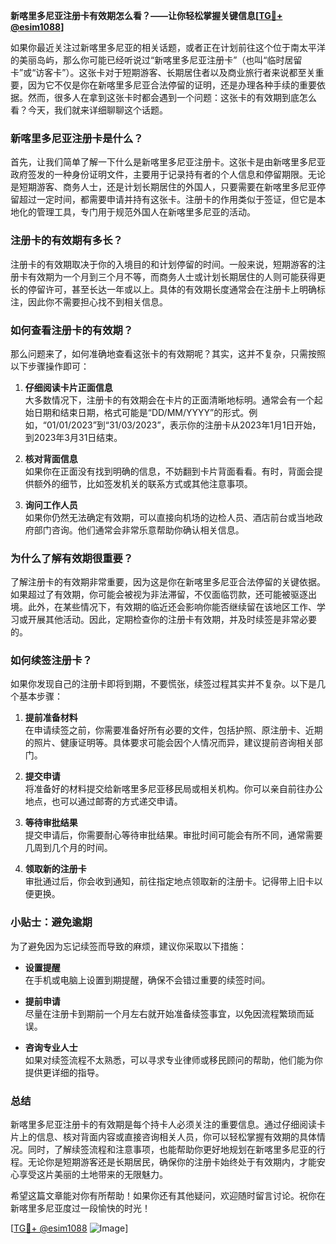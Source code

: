 **新喀里多尼亚注册卡有效期怎么看？——让你轻松掌握关键信息[[TG💪+ @esim1088](https://t.me/s/esim1088)]**

如果你最近关注过新喀里多尼亚的相关话题，或者正在计划前往这个位于南太平洋的美丽岛屿，那么你可能已经听说过“新喀里多尼亚注册卡”（也叫“临时居留卡”或“访客卡”）。这张卡对于短期游客、长期居住者以及商业旅行者来说都至关重要，因为它不仅是你在新喀里多尼亚合法停留的证明，还是办理各种手续的重要依据。然而，很多人在拿到这张卡时都会遇到一个问题：这张卡的有效期到底怎么看？今天，我们就来详细聊聊这个话题。

### 新喀里多尼亚注册卡是什么？

首先，让我们简单了解一下什么是新喀里多尼亚注册卡。这张卡是由新喀里多尼亚政府签发的一种身份证明文件，主要用于记录持有者的个人信息和停留期限。无论是短期游客、商务人士，还是计划长期居住的外国人，只要需要在新喀里多尼亚停留超过一定时间，都需要申请并持有这张卡。注册卡的作用类似于签证，但它是本地化的管理工具，专门用于规范外国人在新喀里多尼亚的活动。

### 注册卡的有效期有多长？

注册卡的有效期取决于你的入境目的和计划停留的时间。一般来说，短期游客的注册卡有效期为一个月到三个月不等，而商务人士或计划长期居住的人则可能获得更长的停留许可，甚至长达一年或以上。具体的有效期长度通常会在注册卡上明确标注，因此你不需要担心找不到相关信息。

### 如何查看注册卡的有效期？

那么问题来了，如何准确地查看这张卡的有效期呢？其实，这并不复杂，只需按照以下步骤操作即可：

1. **仔细阅读卡片正面信息**  
   大多数情况下，注册卡的有效期会在卡片的正面清晰地标明。通常会有一个起始日期和结束日期，格式可能是“DD/MM/YYYY”的形式。例如，“01/01/2023”到“31/03/2023”，表示你的注册卡从2023年1月1日开始，到2023年3月31日结束。

2. **核对背面信息**  
   如果你在正面没有找到明确的信息，不妨翻到卡片背面看看。有时，背面会提供额外的细节，比如签发机关的联系方式或其他注意事项。

3. **询问工作人员**  
   如果你仍然无法确定有效期，可以直接向机场的边检人员、酒店前台或当地政府部门咨询。他们通常会非常乐意帮助你确认相关信息。

### 为什么了解有效期很重要？

了解注册卡的有效期非常重要，因为这是你在新喀里多尼亚合法停留的关键依据。如果超过了有效期，你可能会被视为非法滞留，不仅面临罚款，还可能被驱逐出境。此外，在某些情况下，有效期的临近还会影响你能否继续留在该地区工作、学习或开展其他活动。因此，定期检查你的注册卡有效期，并及时续签是非常必要的。

### 如何续签注册卡？

如果你发现自己的注册卡即将到期，不要慌张，续签过程其实并不复杂。以下是几个基本步骤：

1. **提前准备材料**  
   在申请续签之前，你需要准备好所有必要的文件，包括护照、原注册卡、近期的照片、健康证明等。具体要求可能会因个人情况而异，建议提前咨询相关部门。

2. **提交申请**  
   将准备好的材料提交给新喀里多尼亚移民局或相关机构。你可以亲自前往办公地点，也可以通过邮寄的方式递交申请。

3. **等待审批结果**  
   提交申请后，你需要耐心等待审批结果。审批时间可能会有所不同，通常需要几周到几个月的时间。

4. **领取新的注册卡**  
   审批通过后，你会收到通知，前往指定地点领取新的注册卡。记得带上旧卡以便更换。

### 小贴士：避免逾期

为了避免因为忘记续签而导致的麻烦，建议你采取以下措施：

- **设置提醒**  
  在手机或电脑上设置到期提醒，确保不会错过重要的续签时间。
  
- **提前申请**  
  尽量在注册卡到期前一个月左右就开始准备续签事宜，以免因流程繁琐而延误。

- **咨询专业人士**  
  如果对续签流程不太熟悉，可以寻求专业律师或移民顾问的帮助，他们能为你提供更详细的指导。

### 总结

新喀里多尼亚注册卡的有效期是每个持卡人必须关注的重要信息。通过仔细阅读卡片上的信息、核对背面内容或直接咨询相关人员，你可以轻松掌握有效期的具体情况。同时，了解续签流程和注意事项，也能帮助你更好地规划在新喀里多尼亚的行程。无论你是短期游客还是长期居民，确保你的注册卡始终处于有效期内，才能安心享受这片美丽的土地带来的无限魅力。

希望这篇文章能对你有所帮助！如果你还有其他疑问，欢迎随时留言讨论。祝你在新喀里多尼亚度过一段愉快的时光！

[[TG💪+ @esim1088](https://t.me/s/esim1088) ![Image](https://i.postimg.cc/4NQfJmqS/Snipaste-2025-05-13-00-14-12.png)]